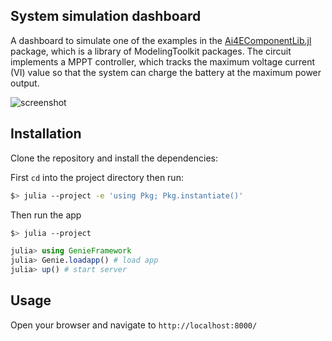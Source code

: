 ## System simulation dashboard

A dashboard to simulate one of the examples in the [Ai4EComponentLib.jl](https://ai4energy.github.io) package, which is a library of ModelingToolkit packages. The circuit implements a MPPT controller, which  tracks the maximum voltage current (VI) value so that the system can charge the battery at the maximum power output.

![screenshot](preview2.gif)

## Installation

Clone the repository and install the dependencies:

First `cd` into the project directory then run:

```bash
$> julia --project -e 'using Pkg; Pkg.instantiate()'
```

Then run the app

```bash
$> julia --project
```

```julia
julia> using GenieFramework
julia> Genie.loadapp() # load app
julia> up() # start server
```

## Usage

Open your browser and navigate to `http://localhost:8000/`
